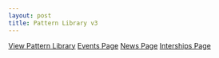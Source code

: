 ```yaml
---
layout: post
title: Pattern Library v3
---
```


[View Pattern Library](http://unibz.github.io/pattern-library/v3/)
[Events Page](http://unibz.github.io/pattern-library/v3/patterns/04-pages-35-events/04-pages-35-events.html)
[News Page](http://unibz.github.io/pattern-library/v3/patterns/04-pages-30-news/04-pages-30-news.html)
[Interships Page](http://unibz.github.io/pattern-library/v3/patterns/04-pages-25-interships/04-pages-25-interships.html)

